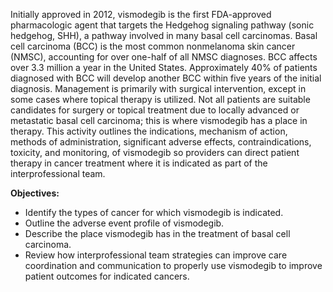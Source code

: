 Initially approved in 2012, vismodegib is the first FDA-approved pharmacologic agent that targets the Hedgehog signaling pathway (sonic hedgehog, SHH), a pathway involved in many basal cell carcinomas. Basal cell carcinoma (BCC) is the most common nonmelanoma skin cancer (NMSC), accounting for over one-half of all NMSC diagnoses. BCC affects over 3.3 million a year in the United States. Approximately 40% of patients diagnosed with BCC will develop another BCC within five years of the initial diagnosis. Management is primarily with surgical intervention, except in some cases where topical therapy is utilized. Not all patients are suitable candidates for surgery or topical treatment due to locally advanced or metastatic basal cell carcinoma; this is where vismodegib has a place in therapy. This activity outlines the indications, mechanism of action, methods of administration, significant adverse effects, contraindications, toxicity, and monitoring, of vismodegib so providers can direct patient therapy in cancer treatment where it is indicated as part of the interprofessional team.

**Objectives:**
- Identify the types of cancer for which vismodegib is indicated.
- Outline the adverse event profile of vismodegib.
- Describe the place vismodegib has in the treatment of basal cell carcinoma.
- Review how interprofessional team strategies can improve care coordination and communication to properly use vismodegib to improve patient outcomes for indicated cancers.